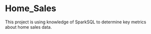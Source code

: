 # Home_Sales
This project is using knowledge of SparkSQL to determine key metrics about home sales data.
